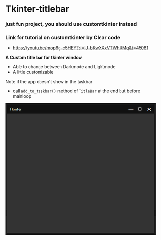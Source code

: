 # Tkinter-titlebar
### just fun project, you should use customtkinter instead
### Link for tutorial on customtkinter by Clear code
- https://youtu.be/mop6g-c5HEY?si=lJ-bKwXXxVTWhUMq&t=45081

**A Custom title bar for tkinter window**

* Able to change between Darkmode and Lightmode
* A little customizable

Note if the app doesn't show in the taskbar
  * call `add_to_taskbar()` method of `TitleBar` at the end but before mainloop

![image of titlebar](https://github.com/vandyleapheng0/tkinter-titlebar/blob/main/tkinter-titlebar.png?raw=true)
